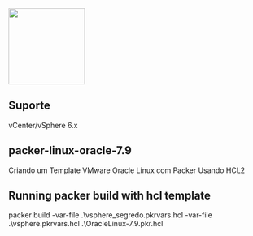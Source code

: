 <img src="https://github.com/smctighevcp/Packer/blob/main/packer-icon.svg" style="width:150px;height:150px;">

## Suporte

vCenter/vSphere 6.x

## packer-linux-oracle-7.9

Criando um Template VMware Oracle Linux com Packer Usando HCL2

## Running packer build with hcl template

packer build -var-file .\vsphere_segredo.pkrvars.hcl -var-file .\vsphere.pkrvars.hcl .\OracleLinux-7.9.pkr.hcl